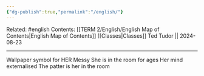 ```yaml
---
{"dg-publish":true,"permalink":"/english/"}
---
```


Related: #english
Contents: [[TERM 2/English/English Map of Contents\|English Map of Contents]]
[[Classes\|Classes]]
Ted Tudor || 2024-08-23
***

Wallpaper symbol for HER 
Messy 
She is in the room for ages 
Her mind externalised 
The patter is her in the room 
